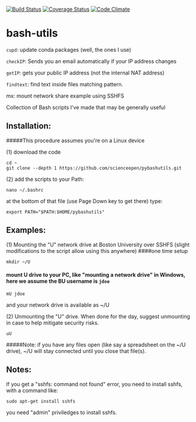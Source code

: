[![Build Status](https://travis-ci.org/scienceopen/pybashutils.svg)](https://travis-ci.org/scienceopen/pybashutils)
[![Coverage Status](https://coveralls.io/repos/scienceopen/pybashutils/badge.svg)](https://coveralls.io/r/scienceopen/pybashutils)
[![Code Climate](https://codeclimate.com/github/scienceopen/pybashutils/badges/gpa.svg)](https://codeclimate.com/github/scienceopen/pybashutils)

bash-utils
==========

```cupd```: update conda packages (well, the ones I use)

```checkIP```: Sends you an email automatically if your IP address changes

```getIP```: gets your public IP address (not the internal NAT address)

```findtext```: find text inside files matching pattern.

mx: mount network share example using SSHFS

Collection of Bash scripts I've made that may be generally useful

Installation:
-------------
#####This procedure assumes you're on a Linux device

(1) download the code
```
cd ~
git clone --depth 1 https://github.com/scienceopen/pybashutils.git
```
(2) add the scripts to your Path:
```
nano ~/.bashrc
```
at the bottom of that file (use Page Down key to get there) type:
```
export PATH="$PATH:$HOME/pybashutils"
```

Examples:
---------
(1) Mounting the "U" network drive at Boston University over SSHFS (slight modifications to the script allow using this anywhere)
####one time setup
```
mkdir ~/U
```
#### mount U drive to your PC, like "mounting a network drive" in Windows, here we assume the BU username is ``` jdoe ```

```
mU jdoe
```
and your network drive is available as ~/U

(2) Unmounting the "U" drive. When done for the day, suggest unmounting in case to help mitigate security risks.
```
uU
```
#####Note: 
if you have any files open (like say a spreadsheet on the ~/U drive), ~/U will stay connected until you close that file(s).


Notes:
------
If you get a "sshfs: command not found" error, you need to install sshfs, with a command like:
```
sudo apt-get install sshfs
```
you need "admin" priviledges to install sshfs.
